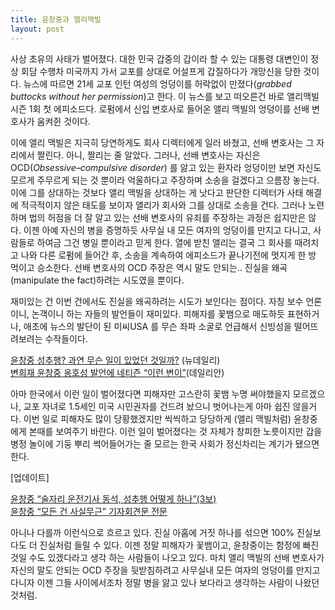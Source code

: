 ```yaml
---
title: 윤창중과 앨리맥빌
layout: post
---
```

사상 초유의 사태가 벌어졌다. 대한 민국 갑중의 갑이라 할 수 있는 대통령 대변인이 정상 회담 수행차 미국까지 가서 교포를 상대로 어설프게 갑질하다가 개망신을 당한 것이다. 뉴스에 따르면 21세 교포 인턴 여성의 엉덩이를 허락없이 만졌다(*grabbed buttocks without her permission*)고 한다. 이 뉴스를 보고 떠오른건 바로 앨리맥빌 시즌 1회 첫 에피소드다. 로펌에서 신입 변호사로 들어온 앨리 맥빌의 엉덩이를 선배 변호사가 움켜쥔 것이다.



이에 앨리 맥빌은 지극히 당연하게도 회사 디렉터에게 일러 바쳤고, 선배 변호사는 그 자리에서 짤린다. 아니, 짤리는 줄 알았다. 그러나, 선배 변호사는 자신은 OCD(*Obsessive–compulsive disorder*) 를 앓고 있는 환자라 엉덩이만 보면 자신도 모르게 주무르게 되는 것 뿐이라 억울하다고 주장하며 소송을 걸겠다고 으름장 놓는다. 이에 그를 상대하는 것보다 앨리 맥빌을 상대하는 게 낫다고 판단한 디렉터가 사태 해결에 적극적이지 않은 태도를 보이자 앨리가 회사와 그를 상대로 소송을 건다. 그러나 노련하며 법의 허점을 더 잘 알고 있는 선배 변호사의 유죄를 주장하는 과정은 쉽지만은 않다. 이젠 아예 자신의 병을 증명하듯 사무실 내 모든 여자의 엉덩이를 만지고 다니고, 사람들로 하여금 그건 병일 뿐이라고 믿게 한다. 열에 받친 앨리는 결국 그 회사를 때려치고 나와 다른 로펌에 들어간 후, 소송을 계속하여 에피소드가 끝나기전에 멋지게 한 방 먹이고 승소한다. 선배 변호사의 OCD 주장은 역시 말도 안되는.. 진실을 왜곡(manipulate the fact)하려는 시도였을 뿐이다.

재미있는 건 이번 건에서도 진실을 왜곡하려는 시도가 보인다는 점이다. 자칭 보수 언론이니, 논객이니 하는 자들의 발언들이 재미있다. 피해자를 꽃뱀으로 매도하듯 표현하거나, 애초에 뉴스의 발단이 된 미씨USA 를 무슨 좌파 소굴로 언급해서 신빙성을 떨어뜨려보려는 수작들이다.

[윤창중 성추행? 과연 무슨 일이 있었던 것일까?][1] (뉴데일리)  
[변희재 윤창중 옹호성 발언에 네티즌 &#8220;이런 변이&#8221;][2](데일리안)

아마 한국에서 이런 일이 벌어졌다면 피해자만 고스란히 꽃뱀 누명 써야했을지 모르겠으나, 교포 자녀로 1.5세인 미국 시민권자를 건드려 놨으니 벗어나는게 아마 쉽진 않을거다. 이번 일로 피해자도 많이 당황했겠지만 씩씩하고 당당하게 (앨리 맥빌처럼) 윤창중에게 본때를 보여주기 바란다. 이런 일이 벌어졌다는 것 자체가 창피한 노릇이지만 갑을병정 놀이에 기둥 뿌리 썩어들어가는 줄 모르는 한국 사회가 정신차리는 계기가 됐으면 한다.

[업데이트]

<a title="윤창중 &quot;술자리 운전기사 동석, 성추행 어떻게 하나&quot;(3보)" href="http://m.yna.co.kr/mob2/kr/contents.jsp?cid=AKR20130511033700001&domain=2&ctype=A&site=0100000000&mobile" target="_blank">윤창중 &#8220;술자리 운전기사 동석, 성추행 어떻게 하나&#8221;(3보)<br /> </a><a href="http://www.wikitree.co.kr/main/news_view.php?id=118951" target="_blank">윤창중 &#8220;모든 건 사실무근&#8221; 기자회견문 전문</a>

아니나 다를까 이런식으로 흐르고 있다. 진실 아홉에 거짓 하나를 섞으면 100% 진실보다도 더 진실처럼 들릴 수 있다. 이젠 정말 피해자가 꽃뱀이고, 윤창중이는 함정에 빠진 것일 수도 있겠다라고 생각 하는 사람들이 나오고 있다. 마치 앨리 맥빌의 선배 변호사가 자신의 말도 안되는 OCD 주장을 뒷받침하려고 사무실내 모든 여자의 엉덩이를 만지고 다니자 이젠 그들 사이에서조차 정말 병을 앓고 있나 보다라고 생각하는 사람이 나왔던 것처럼.

 [1]: http://www.newdaily.co.kr/news/article.html?no=154431
 [2]: http://www.dailian.co.kr/news/news_view.htm?id=338742